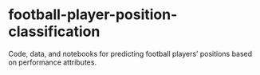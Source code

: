 # football-player-position-classification
Code, data, and notebooks for predicting football players’ positions based on performance attributes.
